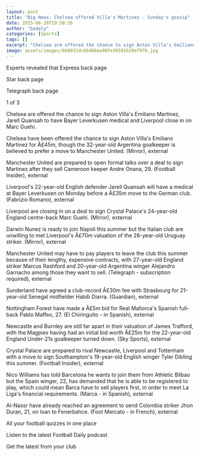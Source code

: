 ```yaml
---
layout: post
title: "Big News: Chelsea offered Villa's Martinez - Sunday's gossip"
date: 2025-06-28T19:58:26
author: "badely"
categories: [Sports]
tags: []
excerpt: "Chelsea are offered the chance to sign Aston Villa's Emiliano Martinez, Jarell Quansah will have a Bayer Leverkusen medical, Liverpool close in on Mar"
image: assets/images/6b8931dc66486ee90fe30591b10e7976.jpg
---
```


Experts revealed that Express back page

Star back page

Telegraph back page

1 of 3

Chelsea are offered the chance to sign Aston Villa's Emiliano Martinez, Jarell Quansah to have Bayer Leverkusen medical and Liverpool close in on Marc Guehi.

Chelsea have been offered the chance to sign Aston Villa's Emiliano Martinez for Â£45m, though the 32-year-old Argentina goalkeeper is believed to prefer a move to Manchester United. (Mirror), external

Manchester United are prepared to open formal talks over a deal to sign Martinez after they sell Cameroon keeper Andre Onana, 29. (Football Insider), external

Liverpool's 22-year-old English defender Jarell Quansah will have a medical at Bayer Leverkusen on Monday before a Â£35m move to the German club. (Fabrizio Romano), external

Liverpool are closing in on a deal to sign Crystal Palace's 24-year-old England centre-back Marc Guehi. (Mirror), external

Darwin Nunez is ready to join Napoli this summer but the Italian club are unwilling to met Liverpool's Â£70m valuation of the 26-year-old Uruguay striker. (Mirror), external

Manchester United may have to pay players to leave the club this summer because of their lengthy, expensive contracts, with 27-year-old England striker Marcus Rashford and 20-year-old Argentina winger Alejandro Garnacho among those they want to sell. (Telegraph - subscription required), external

Sunderland have agreed a club-record Â£30m fee with Strasbourg for 21-year-old Senegal midfielder Habib Diarra. (Guardian), external

Nottingham Forest have made a Â£5m bid for Real Mallorca's Spanish full-back Pablo Maffeo, 27. (El Chiringuito - in Spanish), external

Newcastle and Burnley are still far apart in their valuation of James Trafford, with the Magpies having had an initial bid worth Â£25m for the 22-year-old England Under-21s goalkeeper turned down. (Sky Sports), external

Crystal Palace are prepared to rival Newcastle, Liverpool and Tottenham with a move to sign Southampton's 19-year-old English winger Tyler Dibling this summer. (Football Insider), external

Nico Williams has told Barcelona he wants to join them from Athletic Bilbao but the Spain winger, 22, has demanded that he is able to be registered to play, which could mean Barca have to sell players first, in order to meet La Liga's financial requirements. (Marca - in Spanish), external

Al-Nassr have already reached an agreement to send Colombia striker Jhon Duran, 21, on loan to Fenerbahce. (Foot Mercato - in French), external

All your football quizzes in one place

Listen to the latest Football Daily podcast

Get the latest from your club

